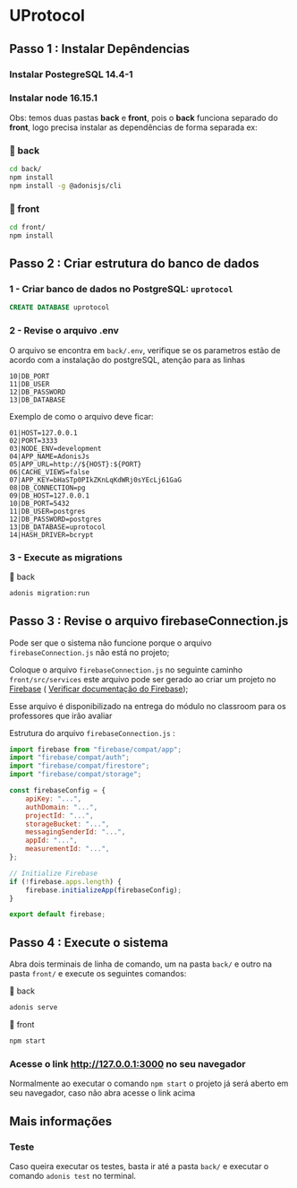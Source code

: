 # UProtocol
## Passo 1 : Instalar Depêndencias


### Instalar PostegreSQL 14.4-1
### Instalar node 16.15.1

Obs: temos duas pastas **back** e **front**, pois o **back** funciona separado do **front**, logo precisa instalar as dependências de forma separada ex:

### 📂 back
```bash
cd back/
npm install
npm install -g @adonisjs/cli
```
### 📂 front
```bash
cd front/
npm install
```

## Passo 2 : Criar estrutura do banco de dados

### 1 - Criar banco de dados no PostgreSQL: `uprotocol`

```SQL
CREATE DATABASE uprotocol
```


### 2 - Revise o arquivo **.env**

O arquivo se encontra em `back/.env`, verifique se os parametros estão de acordo com a instalação do postgreSQL, atenção para as linhas 
```
10|DB_PORT
11|DB_USER
12|DB_PASSWORD
13|DB_DATABASE
```
Exemplo de como o arquivo deve ficar:
```
01|HOST=127.0.0.1
02|PORT=3333
03|NODE_ENV=development
04|APP_NAME=AdonisJs
05|APP_URL=http://${HOST}:${PORT}
06|CACHE_VIEWS=false
07|APP_KEY=bHaSTp0PIkZKnLqKdWRj0sYEcLj61GaG
08|DB_CONNECTION=pg
09|DB_HOST=127.0.0.1
10|DB_PORT=5432
11|DB_USER=postgres
12|DB_PASSWORD=postgres
13|DB_DATABASE=uprotocol
14|HASH_DRIVER=bcrypt
```


### 3 - Execute as **migrations**

📂 back
```bash
adonis migration:run
```


## Passo 3 : Revise o arquivo **firebaseConnection.js**

Pode ser que o sistema não funcione porque o arquivo `firebaseConnection.js` não está no projeto;

Coloque o arquivo `firebaseConnection.js` no seguinte caminho `front/src/services`  este arquivo pode ser gerado ao criar um projeto no [Firebase](https://firebase.google.com/ "Firebase") ( [Verificar documentação do Firebase](https://firebase.google.com/docs/web/setup "Documentation"));

Esse arquivo é disponibilizado na entrega do módulo no classroom para os professores que irão avaliar 


Estrutura do arquivo `firebaseConnection.js` :

```javascript
import firebase from "firebase/compat/app";
import "firebase/compat/auth";
import "firebase/compat/firestore";
import "firebase/compat/storage";

const firebaseConfig = {
    apiKey: "...",
    authDomain: "...",
    projectId: "...",
    storageBucket: "...",
    messagingSenderId: "...",
    appId: "...",
    measurementId: "...",
};

// Initialize Firebase
if (!firebase.apps.length) {
    firebase.initializeApp(firebaseConfig);
}

export default firebase;
```


## Passo 4 : Execute o sistema
Abra dois terminais de linha de comando, um na pasta `back/` e outro na pasta `front/` e execute os seguintes comandos:

📂 back
```bash
adonis serve
```
📂 front
```bash
npm start
```
### Acesse o link http://127.0.0.1:3000 no seu navegador
Normalmente ao executar o comando `npm start` o projeto já será aberto em seu navegador, caso não abra acesse o link acima

## Mais informações

### Teste
Caso queira executar os testes, basta ir até a pasta `back/` e executar o comando `adonis test` no terminal.

